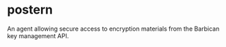 postern
=======

An agent allowing secure access to encryption materials from the Barbican key management API.

